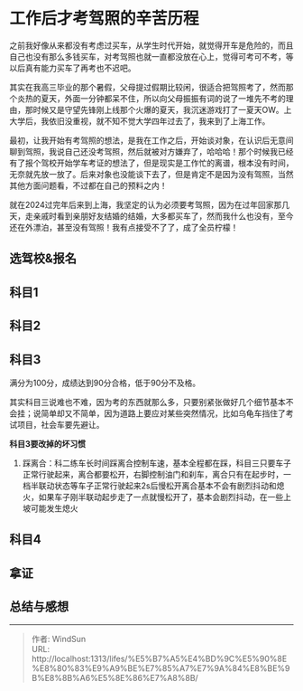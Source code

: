 # 工作后才考驾照的辛苦历程


之前我好像从来都没有考虑过买车，从学生时代开始，就觉得开车是危险的，而且自己也没有那么多钱买车，对考驾照也就一直都没放在心上，觉得可考可不考，等以后真有能力买车了再考也不迟吧。

其实在我高三毕业的那个暑假，父母提过假期比较闲，很适合把驾照考了，然而那个炎热的夏天，外面一分钟都呆不住，所以向父母振振有词的说了一堆先不考的理由，那时候又是守望先锋刚上线那个火爆的夏天，我沉迷游戏打了一夏天OW。上大学后，我依旧没重视，就不知不觉大学四年过去了，我来到了上海工作。

最初，让我开始有考驾照的想法，是我在工作之后，开始谈对象，在认识后无意间聊到驾照，我说自己还没考驾照，然后就被对方嫌弃了，哈哈哈！那个时候我已经有了报个驾校开始学车考证的想法了，但是现实是工作忙的离谱，根本没有时间，无奈就先放一放了。后来对象也没能谈下去了，但是肯定不是因为没有驾照，当然其他方面问题看，不过都在自己的预料之内！

就在2024过完年后来到上海，我坚定的认为必须要考驾照，因为在过年回家那几天，走亲戚时看到亲朋好友结婚的结婚，大多都买车了，然而我什么也没有，至今还在外漂泊，甚至没有驾照！我有点接受不了了，成了全员柠檬！

## 选驾校&amp;报名

## 科目1

## 科目2

## 科目3

满分为100分，成绩达到90分合格，低于90分不及格。

其实科目三说难也不难，因为考的东西就那么多，只要别紧张做好几个细节基本不会挂；说简单却又不简单，因为道路上要应对某些突然情况，比如乌龟车挡住了考试项目，社会车要先避让。

**科目3要改掉的坏习惯**

1. 踩离合：科二练车长时间踩离合控制车速，基本全程都在踩，科目三只要车子正常行驶起来，离合都要松开，右脚控制油门和刹车，离合只有在起步时，一档半联动状态等车子正常行驶起来2s后慢松开离合基本不会有剧烈抖动和熄火，如果车子刚半联动起步走了一点就慢松开了，基本会剧烈抖动，在一些上坡可能发生熄火



## 科目4

## 拿证

## 总结与感想





---

> 作者: WindSun  
> URL: http://localhost:1313/lifes/%E5%B7%A5%E4%BD%9C%E5%90%8E%E8%80%83%E9%A9%BE%E7%85%A7%E7%9A%84%E8%BE%9B%E8%8B%A6%E5%8E%86%E7%A8%8B/  

